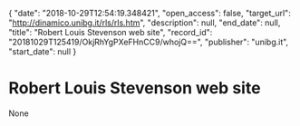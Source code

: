 {
  "date": "2018-10-29T12:54:19.348421", 
  "open_access": false, 
  "target_url": "http://dinamico.unibg.it/rls/rls.htm", 
  "description": null, 
  "end_date": null, 
  "title": "Robert Louis Stevenson web site", 
  "record_id": "20181029T125419/OkjRhYgPXeFHnCC9/whojQ==", 
  "publisher": "unibg.it", 
  "start_date": null
}

# Robert Louis Stevenson web site

None